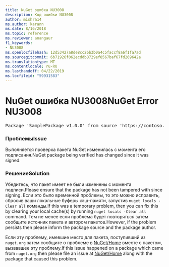 ```yaml
---
title: NuGet ошибка NU3008
description: Код ошибки NU3008
author: mishra14
ms.author: karann
ms.date: 8/16/2018
ms.topic: reference
ms.reviewer: anangaur
f1_keywords:
- NU3008
ms.openlocfilehash: 12d53427a8de8cc26b3b0a4c5faccf8a6f1fa7ad
ms.sourcegitcommit: 6b71926f062ecddb8729ef8567baf67fd269642a
ms.translationtype: MT
ms.contentlocale: ru-RU
ms.lasthandoff: 04/22/2019
ms.locfileid: "59931583"
---
```

# <a name="nuget-error-nu3008"></a><span data-ttu-id="fe036-103">NuGet ошибка NU3008</span><span class="sxs-lookup"><span data-stu-id="fe036-103">NuGet Error NU3008</span></span>

<pre>Package 'SamplePackage v1.0.0' from source 'https://contoso.com/index.json': The package integrity check failed.</pre>

### <a name="issue"></a><span data-ttu-id="fe036-104">Проблемы</span><span class="sxs-lookup"><span data-stu-id="fe036-104">Issue</span></span>

<span data-ttu-id="fe036-105">Выполняется проверка пакета NuGet изменилась с момента его подписания.</span><span class="sxs-lookup"><span data-stu-id="fe036-105">NuGet package being verified has changed since it was signed.</span></span>


### <a name="solution"></a><span data-ttu-id="fe036-106">Решение</span><span class="sxs-lookup"><span data-stu-id="fe036-106">Solution</span></span>

<span data-ttu-id="fe036-107">Убедитесь, что пакет имеет не были изменены с момента подписи.</span><span class="sxs-lookup"><span data-stu-id="fe036-107">Please ensure that the package has not been tampered with since signing.</span></span> <span data-ttu-id="fe036-108">Если это было временной проблемы, то это можно исправить, сбросив ваши локальные буферы кэш-памяти, запустив `nuget locals -Clear all` команды.</span><span class="sxs-lookup"><span data-stu-id="fe036-108">If this was a temporary problem, then you can fix this by clearing your local cache(s) by running `nuget locals -Clear all` command.</span></span> <span data-ttu-id="fe036-109">Тем не менее если проблема будет повторяться затем сообщите источник пакета и автором пакетов.</span><span class="sxs-lookup"><span data-stu-id="fe036-109">However, if the problem persists then please inform the package source and the package author.</span></span>

<span data-ttu-id="fe036-110">Если эту проблему, имевшие место для пакета, поступивший из `nuget.org` затем сообщите о проблеме в [NuGet/Home](https://github.com/NuGet/Home/issues) вместе с пакетом, вызвавшее эту проблему.</span><span class="sxs-lookup"><span data-stu-id="fe036-110">If this issue happened on a package which came from `nuget.org` then please file an issue at [NuGet/Home](https://github.com/NuGet/Home/issues) along with the package that caused this problem.</span></span>


